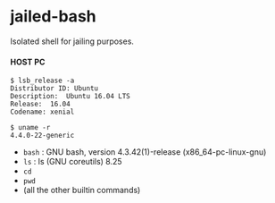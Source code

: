 # jailed-bash
Isolated shell for jailing purposes.

#### HOST PC  
    $ lsb_release -a
    Distributor ID: Ubuntu  
    Description:  Ubuntu 16.04 LTS  
    Release:  16.04  
    Codename: xenial  

    $ uname -r
    4.4.0-22-generic



- `bash` : GNU bash, version 4.3.42(1)-release (x86_64-pc-linux-gnu)
- `ls` : ls (GNU coreutils) 8.25
- `cd`
- `pwd`
- (all the other builtin commands)

